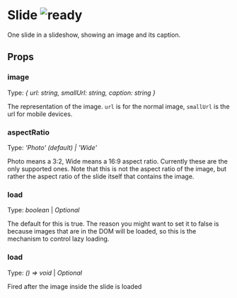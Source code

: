# Slide ![ready](status-images/ready.svg)

One slide in a slideshow, showing an image and its caption.

<!-- STORY -->

## Props

### image

Type: _{ url: string, smallUrl: string, caption: string }_

The representation of the image. `url` is for the normal image, `smallUrl` is the url for mobile devices.

### aspectRatio

Type: _'Photo' (default) | 'Wide'_

Photo means a 3:2, Wide means a 16:9 aspect ratio. Currently these are the only supported ones. Note that this is not the aspect ratio of the image, but rather the aspect ratio of the slide itself that contains the image.

### load

Type: _boolean_ | _Optional_

The default for this is true. The reason you might want to set it to false is because images that are in the DOM will be loaded, so this is the mechanism to control lazy loading.

### load

Type: _() => void_ | _Optional_

Fired after the image inside the slide is loaded
